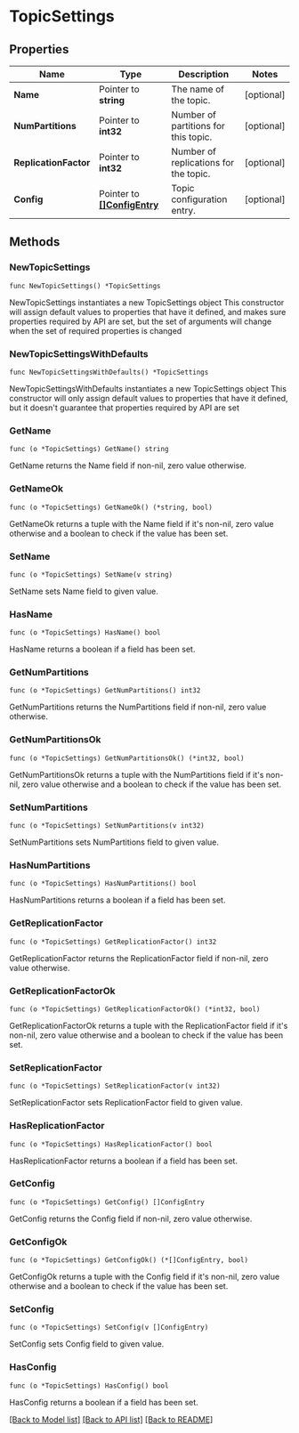 # TopicSettings

## Properties

Name | Type | Description | Notes
------------ | ------------- | ------------- | -------------
**Name** | Pointer to **string** | The name of the topic. | [optional] 
**NumPartitions** | Pointer to **int32** | Number of partitions for this topic. | [optional] 
**ReplicationFactor** | Pointer to **int32** | Number of replications for the topic. | [optional] 
**Config** | Pointer to [**[]ConfigEntry**](ConfigEntry.md) | Topic configuration entry. | [optional] 

## Methods

### NewTopicSettings

`func NewTopicSettings() *TopicSettings`

NewTopicSettings instantiates a new TopicSettings object
This constructor will assign default values to properties that have it defined,
and makes sure properties required by API are set, but the set of arguments
will change when the set of required properties is changed

### NewTopicSettingsWithDefaults

`func NewTopicSettingsWithDefaults() *TopicSettings`

NewTopicSettingsWithDefaults instantiates a new TopicSettings object
This constructor will only assign default values to properties that have it defined,
but it doesn't guarantee that properties required by API are set

### GetName

`func (o *TopicSettings) GetName() string`

GetName returns the Name field if non-nil, zero value otherwise.

### GetNameOk

`func (o *TopicSettings) GetNameOk() (*string, bool)`

GetNameOk returns a tuple with the Name field if it's non-nil, zero value otherwise
and a boolean to check if the value has been set.

### SetName

`func (o *TopicSettings) SetName(v string)`

SetName sets Name field to given value.

### HasName

`func (o *TopicSettings) HasName() bool`

HasName returns a boolean if a field has been set.

### GetNumPartitions

`func (o *TopicSettings) GetNumPartitions() int32`

GetNumPartitions returns the NumPartitions field if non-nil, zero value otherwise.

### GetNumPartitionsOk

`func (o *TopicSettings) GetNumPartitionsOk() (*int32, bool)`

GetNumPartitionsOk returns a tuple with the NumPartitions field if it's non-nil, zero value otherwise
and a boolean to check if the value has been set.

### SetNumPartitions

`func (o *TopicSettings) SetNumPartitions(v int32)`

SetNumPartitions sets NumPartitions field to given value.

### HasNumPartitions

`func (o *TopicSettings) HasNumPartitions() bool`

HasNumPartitions returns a boolean if a field has been set.

### GetReplicationFactor

`func (o *TopicSettings) GetReplicationFactor() int32`

GetReplicationFactor returns the ReplicationFactor field if non-nil, zero value otherwise.

### GetReplicationFactorOk

`func (o *TopicSettings) GetReplicationFactorOk() (*int32, bool)`

GetReplicationFactorOk returns a tuple with the ReplicationFactor field if it's non-nil, zero value otherwise
and a boolean to check if the value has been set.

### SetReplicationFactor

`func (o *TopicSettings) SetReplicationFactor(v int32)`

SetReplicationFactor sets ReplicationFactor field to given value.

### HasReplicationFactor

`func (o *TopicSettings) HasReplicationFactor() bool`

HasReplicationFactor returns a boolean if a field has been set.

### GetConfig

`func (o *TopicSettings) GetConfig() []ConfigEntry`

GetConfig returns the Config field if non-nil, zero value otherwise.

### GetConfigOk

`func (o *TopicSettings) GetConfigOk() (*[]ConfigEntry, bool)`

GetConfigOk returns a tuple with the Config field if it's non-nil, zero value otherwise
and a boolean to check if the value has been set.

### SetConfig

`func (o *TopicSettings) SetConfig(v []ConfigEntry)`

SetConfig sets Config field to given value.

### HasConfig

`func (o *TopicSettings) HasConfig() bool`

HasConfig returns a boolean if a field has been set.


[[Back to Model list]](../README.md#documentation-for-models) [[Back to API list]](../README.md#documentation-for-api-endpoints) [[Back to README]](../README.md)


